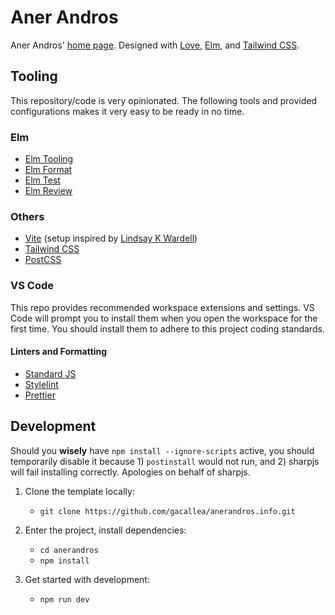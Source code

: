 # Aner Andros

Aner Andros' [home page](https://anerandros.info/). Designed with [Love](https://media.giphy.com/media/LiF9FQHuQ7owp6qxj9/giphy.gif), [Elm](https://elm-lang.org/), and [Tailwind CSS](https://tailwindcss.com/).

## Tooling

This repository/code is very opinionated. The following tools and provided configurations makes it very easy to be ready in no time.

### Elm

- [Elm Tooling](https://elm-tooling.github.io/elm-tooling-cli/)
- [Elm Format](https://github.com/avh4/elm-format)
- [Elm Test](https://package.elm-lang.org/packages/elm-explorations/test/latest/)
- [Elm Review](https://package.elm-lang.org/packages/jfmengels/elm-review/latest/)

### Others

- [Vite](https://vitejs.dev/) (setup inspired by [Lindsay K Wardell](https://github.com/lindsaykwardell/vite-elm-template))
- [Tailwind CSS](https://tailwindcss.com/)
- [PostCSS](https://postcss.org/)

### VS Code

This repo provides recommended workspace extensions and settings. VS Code will prompt you to install them when you open the workspace for the first time. You should install them to adhere to this project coding standards.

#### Linters and Formatting

- [Standard JS](https://standardjs.com/)
- [Stylelint](https://stylelint.io/)
- [Prettier](https://prettier.io/)

## Development

Should you **wisely** have ```npm install --ignore-scripts``` active, you should temporarily disable it because 1) ```postinstall``` would not run, and 2) sharpjs will fail installing correctly. Apologies on behalf of sharpjs.

1. Clone the template locally:

   - ```git clone https://github.com/gacallea/anerandros.info.git```

2. Enter the project, install dependencies:

   - ```cd anerandros```
   - ```npm install```

3. Get started with development:

   - ```npm run dev```
